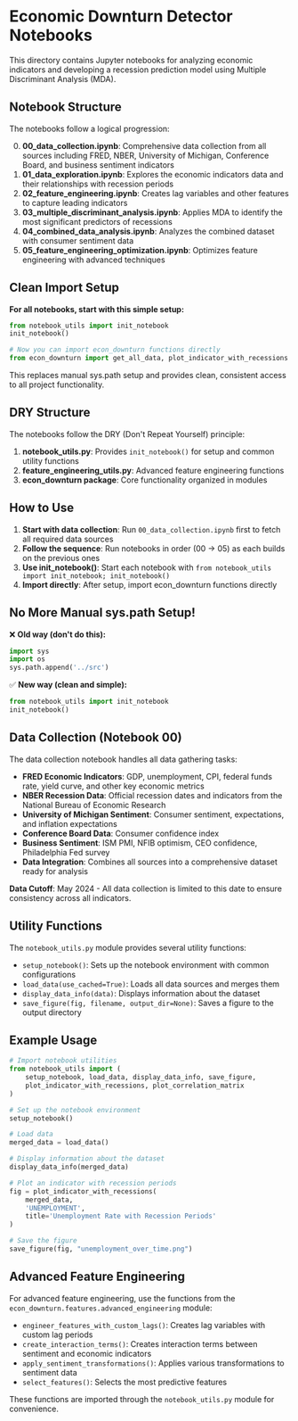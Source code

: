 # Economic Downturn Detector Notebooks

This directory contains Jupyter notebooks for analyzing economic indicators and developing a recession prediction model using Multiple Discriminant Analysis (MDA).

## Notebook Structure

The notebooks follow a logical progression:

0. **00_data_collection.ipynb**: Comprehensive data collection from all sources including FRED, NBER, University of Michigan, Conference Board, and business sentiment indicators
1. **01_data_exploration.ipynb**: Explores the economic indicators data and their relationships with recession periods
2. **02_feature_engineering.ipynb**: Creates lag variables and other features to capture leading indicators
3. **03_multiple_discriminant_analysis.ipynb**: Applies MDA to identify the most significant predictors of recessions
4. **04_combined_data_analysis.ipynb**: Analyzes the combined dataset with consumer sentiment data
5. **05_feature_engineering_optimization.ipynb**: Optimizes feature engineering with advanced techniques

## Clean Import Setup

**For all notebooks, start with this simple setup:**

```python
from notebook_utils import init_notebook
init_notebook()

# Now you can import econ_downturn functions directly
from econ_downturn import get_all_data, plot_indicator_with_recessions
```

This replaces manual sys.path setup and provides clean, consistent access to all project functionality.

## DRY Structure

The notebooks follow the DRY (Don't Repeat Yourself) principle:

1. **notebook_utils.py**: Provides `init_notebook()` for setup and common utility functions
2. **feature_engineering_utils.py**: Advanced feature engineering functions
3. **econ_downturn package**: Core functionality organized in modules

## How to Use

1. **Start with data collection**: Run `00_data_collection.ipynb` first to fetch all required data sources
2. **Follow the sequence**: Run notebooks in order (00 → 05) as each builds on the previous ones
3. **Use init_notebook()**: Start each notebook with `from notebook_utils import init_notebook; init_notebook()`
4. **Import directly**: After setup, import econ_downturn functions directly

## No More Manual sys.path Setup!

❌ **Old way (don't do this):**
```python
import sys
import os
sys.path.append('../src')
```

✅ **New way (clean and simple):**
```python
from notebook_utils import init_notebook
init_notebook()
```

## Data Collection (Notebook 00)

The data collection notebook handles all data gathering tasks:

- **FRED Economic Indicators**: GDP, unemployment, CPI, federal funds rate, yield curve, and other key economic metrics
- **NBER Recession Data**: Official recession dates and indicators from the National Bureau of Economic Research
- **University of Michigan Sentiment**: Consumer sentiment, expectations, and inflation expectations
- **Conference Board Data**: Consumer confidence index
- **Business Sentiment**: ISM PMI, NFIB optimism, CEO confidence, Philadelphia Fed survey
- **Data Integration**: Combines all sources into a comprehensive dataset ready for analysis

**Data Cutoff**: May 2024 - All data collection is limited to this date to ensure consistency across all indicators.

## Utility Functions

The `notebook_utils.py` module provides several utility functions:

- `setup_notebook()`: Sets up the notebook environment with common configurations
- `load_data(use_cached=True)`: Loads all data sources and merges them
- `display_data_info(data)`: Displays information about the dataset
- `save_figure(fig, filename, output_dir=None)`: Saves a figure to the output directory

## Example Usage

```python
# Import notebook utilities
from notebook_utils import (
    setup_notebook, load_data, display_data_info, save_figure,
    plot_indicator_with_recessions, plot_correlation_matrix
)

# Set up the notebook environment
setup_notebook()

# Load data
merged_data = load_data()

# Display information about the dataset
display_data_info(merged_data)

# Plot an indicator with recession periods
fig = plot_indicator_with_recessions(
    merged_data, 
    'UNEMPLOYMENT',
    title='Unemployment Rate with Recession Periods'
)

# Save the figure
save_figure(fig, "unemployment_over_time.png")
```

## Advanced Feature Engineering

For advanced feature engineering, use the functions from the `econ_downturn.features.advanced_engineering` module:

- `engineer_features_with_custom_lags()`: Creates lag variables with custom lag periods
- `create_interaction_terms()`: Creates interaction terms between sentiment and economic indicators
- `apply_sentiment_transformations()`: Applies various transformations to sentiment data
- `select_features()`: Selects the most predictive features

These functions are imported through the `notebook_utils.py` module for convenience.
